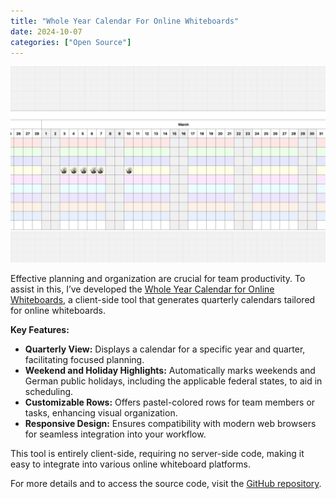 ```yaml
---
title: "Whole Year Calendar For Online Whiteboards"
date: 2024-10-07
categories: ["Open Source"]
---
```

![screenshot](./screenshot.png)

Effective planning and organization are crucial for team productivity. To assist in this, I’ve developed the [Whole Year Calendar for Online Whiteboards](https://github.com/klausbreyer/whole-year-calendar-for-online-whiteboards), a client-side tool that generates quarterly calendars tailored for online whiteboards.

**Key Features:**
- **Quarterly View:** Displays a calendar for a specific year and quarter, facilitating focused planning.
- **Weekend and Holiday Highlights:** Automatically marks weekends and German public holidays, including the applicable federal states, to aid in scheduling.
- **Customizable Rows:** Offers pastel-colored rows for team members or tasks, enhancing visual organization.
- **Responsive Design:** Ensures compatibility with modern web browsers for seamless integration into your workflow.

This tool is entirely client-side, requiring no server-side code, making it easy to integrate into various online whiteboard platforms.

For more details and to access the source code, visit the [GitHub repository](https://github.com/klausbreyer/whole-year-calendar-for-online-whiteboards).
